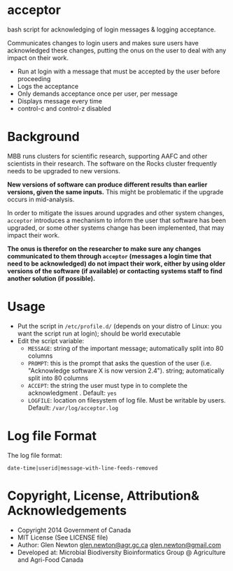 acceptor
========

bash script for acknowledging of login messages &amp; logging acceptance. 

Communicates changes to login users and makes sure users have acknowledged these changes, putting the onus on the user to deal with any impact on their work.

* Run at login with a message that must be accepted by the user before proceeding
* Logs the acceptance
* Only demands acceptance once per user, per message
* Displays message every time
* control-c and control-z disabled

Background
=======
MBB runs clusters for scientific research, supporting AAFC and other scientists in their research.
The software on the Rocks cluster frequently needs to be upgraded to new versions.

**New versions of software can produce different results than earlier versions, given the same inputs.**
This might be problematic if the upgrade occurs in mid-analysis.

In order to mitigate the issues around upgrades and other system changes, `acceptor` introduces a mechanism to inform the user that software has been upgraded, or some other systems change has been implemented, that may impact their work.

**The onus is therefor on the researcher to make sure any changes communicated to them through `acceptor` (messages a login time that need to be acknowledged) do not impact their work, either by using older versions of the software (if available) or contacting systems staff to find another solution (if possible).**



Usage
======
* Put the script in `/etc/profile.d/` (depends on your distro of Linux: you want the script run at login); should be world executable
* Edit the script variable:
    * `MESSAGE`: string of the important message; automatically split into 80 columns
    * `PROMPT`: this is the prompt that asks the question of the user (i.e. "Acknowledge software X is now version 2.4"). string; automatically split into 80 columns
    * `ACCEPT`: the string the user must type in to complete the acknowledgment . Default: `yes`
    * `LOGFILE`: location on filesystem of log file. Must be writable by users. Default: `/var/log/acceptor.log`

Log file Format
======
The log file format:
```
date-time|userid|message-with-line-feeds-removed
```


Copyright, License, Attribution& Acknowledgements
=====
* Copyright 2014 Government of Canada
* MIT License (See LICENSE file)
* Author: Glen Newton glen.newton@agr.gc.ca glen.newton@gmail.com
* Developed at: Microbial Biodiversity Bioinformatics Group @ Agriculture and Agri-Food Canada